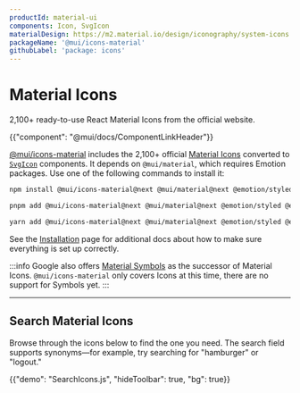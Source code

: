 ```yaml
---
productId: material-ui
components: Icon, SvgIcon
materialDesign: https://m2.material.io/design/iconography/system-icons.html
packageName: '@mui/icons-material'
githubLabel: 'package: icons'
---
```


# Material Icons

<p class="description">2,100+ ready-to-use React Material Icons from the official website.</p>

{{"component": "@mui/docs/ComponentLinkHeader"}}
<br/>

[@mui/icons-material](https://www.npmjs.com/package/@mui/icons-material)
includes the 2,100+ official [Material Icons](https://fonts.google.com/icons?icon.set=Material+Icons) converted to [`SvgIcon`](/material-ui/api/svg-icon/) components.
It depends on `@mui/material`, which requires Emotion packages.
Use one of the following commands to install it:

<!-- #npm-tag-reference -->

<codeblock storageKey="package-manager">

```bash npm
npm install @mui/icons-material@next @mui/material@next @emotion/styled @emotion/react
```

```bash pnpm
pnpm add @mui/icons-material@next @mui/material@next @emotion/styled @emotion/react
```

```bash yarn
yarn add @mui/icons-material@next @mui/material@next @emotion/styled @emotion/react
```

</codeblock>

See the [Installation](/material-ui/getting-started/installation/) page for additional docs about how to make sure everything is set up correctly.

:::info
Google also offers [Material Symbols](https://fonts.google.com/icons?icon.set=Material+Symbols) as the successor of Material Icons. `@mui/icons-material` only covers Icons at this time, there are no support for Symbols yet.
:::

<hr/>

## Search Material Icons

Browse through the icons below to find the one you need.
The search field supports synonyms—for example, try searching for "hamburger" or "logout."

{{"demo": "SearchIcons.js", "hideToolbar": true, "bg": true}}
